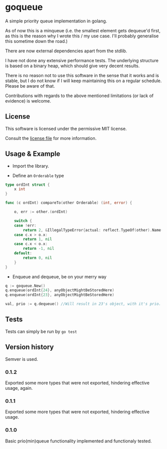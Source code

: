 # goqueue

A simple priority queue implementation in golang.

As of now this is a minqueue (i.e. the smallest element gets dequeue'd first,
as this is the reason why I wrote this / my use case. I'll probably generalise
this sometime down the road.)

There are now external dependencies apart from the stdlib.

I have not done any extensive performance tests. The underlying structure is based on a binary heap,
which should give very decent results.


There is no reason not to use this software in the sense that it works and is stable, but 
I do not know if I will keep maintaining this on a regular schedule. Please be aware of that.

Contributions with regards to the above mentioned limitations (or lack of evidence)
is welcome.


## License

This software is licensed under the permissive MIT license.

Consult the [license file](LICENSE.MD) for more information.

## Usage & Example

* Import the library.

* Define an ```Orderable``` type

```go
type ordInt struct {
    x int
} 

func (c ordInt) compareTo(other Orderable) (int, error) {

	o, err := other.(ordInt)

	switch {
	case !err:
		return 2, &IllegalTypeError{actual: reflect.TypeOf(other).Name(), expected: "ordInt"}
	case c.x > o.x:
		return 1, nil
	case c.x < o.x:
		return -1, nil
	default:
		return 0, nil
	}
}
```

* Enqueue and dequeue, be on your merry way

```go
q := goqueue.New()
q.enqueue(ordInt{24}, anyObjectMightBeStoredHere)
q.enqueue(ordInt{23}, anyObjectMightBeStoredHere)

val, prio := q.dequeue() //Will result in 23's object, with it's prio.
```

## Tests

Tests can simply be run by ```go test```

## Version history

Semver is used.

### 0.1.2

Exported some more types that were not exported, hindering effective usage, again.

### 0.1.1

Exported some more types that were not exported, hindering effective usage.

### 0.1.0
Basic prio(min)queue functionality implemented and functionaly tested.
